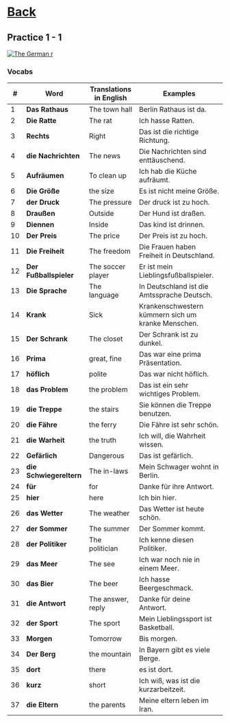 # [Back](../a1/README.md)

## Practice 1 - 1

<a href="https://www.youtube.com/watch?v=fLNPsFOnTWI&list=PL5QyCnFPRx0GxaFjdAVkx7K9TfEklY4sg&index=4" target="_blank">
    <img src="http://i3.ytimg.com/vi/fLNPsFOnTWI/maxresdefault.jpg" 
    alt="The German r"/></a>

### Vocabs
<table>
 <thead>
  <tr>
   <th>#</th>
   <th>Word</th>
   <th>Translations in English</th>
   <th>Examples</th>
  </tr>
 </thead>
 <tbody>
  <tr>
   <td>1</td>
   <td><strong>Das Rathaus</strong></td>
   <td>The town hall</td>
   <td>Berlin Rathaus ist da.</td>
  </tr>
  <tr>
   <td>2</td>
   <td><strong>Die Ratte</strong></td>
   <td>The rat</td>
   <td>Ich hasse Ratten.</td>
  </tr>
  <tr>
   <td>3</td>
   <td><strong>Rechts</strong></td>
   <td>Right</td>
   <td>Das ist die richtige Richtung.</td>
  </tr>
  <tr>
   <td>4</td>
   <td><strong>die Nachrichten</strong></td>
   <td>The news</td>
   <td>Die Nachrichten sind enttäuschend.</td>
  </tr>
  <tr>
   <td>5</td>
   <td><strong>Aufräumen</strong></td>
   <td>To clean up</td>
   <td>Ich hab die Küche aufräumt.</td>
  </tr>
  <tr>
   <td>6</td>
   <td><strong>Die Größe</strong></td>
   <td>the size</td>
   <td>Es ist nicht meine Größe.</td>
  </tr>
  <tr>
   <td>7</td>
   <td><strong>der Druck</strong></td>
   <td>The pressure</td>
   <td>Der druck ist zu hoch.</td>
  </tr>
  <tr>
   <td>8</td>
   <td><strong>Draußen</strong></td>
   <td>Outside</td>
   <td>Der Hund ist draßen.</td>
  </tr>
  <tr>
   <td>9</td>
   <td><strong>Diennen</strong></td>
   <td>Inside</td>
   <td>Das kind ist drinnen.</td>
  </tr>
  <tr>
   <td>10</td>
   <td><strong>Der Preis</strong></td>
   <td>The price</td>
   <td>Der Preis ist zu hoch.</td>
  </tr>
  <tr>
   <td>11</td>
   <td><strong>Die Freiheit</strong></td>
   <td>The freedom</td>
   <td>Die Frauen haben Freiheit in Deutschland.</td>
  </tr>
  <tr>
   <td>12</td>
   <td><strong>Der Fußballspieler</strong></td>
   <td>The soccer player</td>
   <td>Er ist mein Lieblingsfußballspieler.</td>
  </tr>
  <tr>
   <td>13</td>
   <td><strong>Die Sprache</strong></td>
   <td>The language</td>
   <td>In Deutschland ist die Amtssprache Deutsch.</td>
  </tr>
  <tr>
   <td>14</td>
   <td><strong>Krank</strong></td>
   <td>Sick</td>
   <td>Krankenschwestern kümmern sich um kranke Menschen.</td>
  </tr>
  <tr>
   <td>15</td>
   <td><strong>Der Schrank</strong></td>
   <td>The closet</td>
   <td>Der Schrank ist zu dunkel.</td>
  </tr>
  <tr>
   <td>16</td>
   <td><strong>Prima</strong></td>
   <td>great, fine</td>
   <td>Das war eine prima Präsentation.</td>
  </tr>
  <tr>
   <td>17</td>
   <td><strong>höflich</strong></td>
   <td>polite</td>
   <td>Das war nicht höflich.</td>
  </tr>
  <tr>
   <td>18</td>
   <td><strong>das Problem</strong></td>
   <td>the problem</td>
   <td>Das ist ein sehr wichtiges Problem.</td>
  </tr>
  <tr>
   <td>19</td>
   <td><strong>die Treppe</strong></td>
   <td>the stairs</td>
   <td>Sie können die Treppe benutzen.</td>
  </tr>
  <tr>
   <td>20</td>
   <td><strong>die Fähre</strong></td>
   <td>the ferry</td>
   <td>Die Fähre ist sehr schön.</td>
  </tr>
  <tr>
   <td>21</td>
   <td><strong>die Warheit</strong></td>
   <td>the truth</td>
   <td>Ich will, die Wahrheit wissen.</td>
  </tr>
  <tr>
   <td>22</td>
   <td><strong>Gefärlich</strong></td>
   <td>Dangerous</td>
   <td>Das ist gefärlich.</td>
  </tr>
  <tr>
   <td>23</td>
   <td><strong>die Schwiegereltern</strong></td>
   <td>The in-laws</td>
   <td>Mein Schwager wohnt in Berlin.</td>
  </tr>
  <tr>
   <td>24</td>
   <td><strong>für</strong></td>
   <td>for</td>
   <td>Danke für ihre Antwort.</td>
  </tr>
  <tr>
   <td>25</td>
   <td><strong>hier</strong></td>
   <td>here</td>
   <td>Ich bin hier.</td>
  </tr>
  <tr>
   <td>26</td>
   <td><strong>das Wetter</strong></td>
   <td>The weather</td>
   <td>Das Wetter ist heute schön.</td>
  </tr>
  <tr>
   <td>27</td>
   <td><strong>der Sommer</strong></td>
   <td>The summer</td>
   <td>Der Sommer kommt.</td>
  </tr>
  <tr>
   <td>28</td>
   <td><strong>der Politiker</strong></td>
   <td>The politician</td>
   <td>Ich kenne diesen Politiker.</td>
  </tr>
  <tr>
   <td>29</td>
   <td><strong>das Meer</strong></td>
   <td>The see</td>
   <td>Ich war noch nie in einem Meer.</td>
  </tr>
  <tr>
   <td>30</td>
   <td><strong>das Bier</strong></td>
   <td>The beer</td>
   <td>Ich hasse Beergeschmack.</td>
  </tr>
  <tr>
   <td>31</td>
   <td><strong>die Antwort</strong></td>
   <td>The answer, reply</td>
   <td>Danke für deine Antwort.</td>
  </tr>
  <tr>
   <td>32</td>
   <td><strong>der Sport</strong></td>
   <td>The sport</td>
   <td>Mein Lieblingssport ist Basketball.</td>
  </tr>
  <tr>
   <td>33</td>
   <td><strong>Morgen</strong></td>
   <td>Tomorrow</td>
   <td>Bis morgen.</td>
  </tr>
  <tr>
   <td>34</td>
   <td><strong>Der Berg</strong></td>
   <td>the mountain</td>
   <td>In Bayern gibt es viele Berge.</td>
  </tr>
  <tr>
   <td>35</td>
   <td><strong>dort</strong></td>
   <td>there</td>
   <td>es ist dort.</td>
  </tr>
  <tr>
   <td>36</td>
   <td><strong>kurz</strong></td>
   <td>short</td>
   <td>Ich wiß, was ist die kurzarbeitzeit.</td>
  </tr>
  <tr>
   <td>37</td>
   <td><strong>die Eltern</strong></td>
   <td>the parents</td>
   <td>Meine eltern leben im Iran.</td>
  </tr>
 </tbody>
</table>

